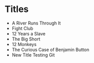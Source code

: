 # Titles

* A River Runs Through It
* Fight Club
* 12 Years a Slave
* The Big Short
* 12 Monkeys
* The Curious Case of Benjamin Button
* New Title Testing Git
